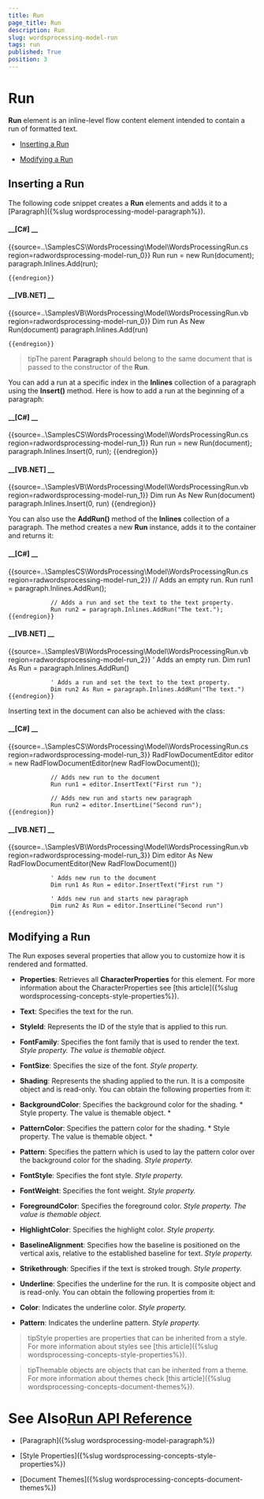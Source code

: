 ```yaml
---
title: Run
page_title: Run
description: Run
slug: wordsprocessing-model-run
tags: run
published: True
position: 3
---
```


# Run



__Run__ element is an inline-level flow content element intended to contain a run of formatted text.
      

* [Inserting a Run](#inserting-a-run)

* [Modifying a Run](#modifying-a-run)

## Inserting a Run

The following code snippet creates a __Run__ elements and adds it to a
          [Paragraph]({%slug wordsprocessing-model-paragraph%}).
        

#### __[C#] __

{{source=..\SamplesCS\WordsProcessing\Model\WordsProcessingRun.cs region=radwordsprocessing-model-run_0}}
	            Run run = new Run(document);
	            paragraph.Inlines.Add(run);
	
	{{endregion}}



#### __[VB.NET] __

{{source=..\SamplesVB\WordsProcessing\Model\WordsProcessingRun.vb region=radwordsprocessing-model-run_0}}
	            Dim run As New Run(document)
	            paragraph.Inlines.Add(run)
	
	{{endregion}}



>tipThe parent __Paragraph__ should belong to the same document that is passed to the constructor of the __Run__.
          

You can add a run at a specific index in the __Inlines__ collection of a paragraph using the __Insert()__
          method. Here is how to add a run at the beginning of a paragraph:
        

#### __[C#] __

{{source=..\SamplesCS\WordsProcessing\Model\WordsProcessingRun.cs region=radwordsprocessing-model-run_1}}
	            Run run = new Run(document);
	            paragraph.Inlines.Insert(0, run);
	{{endregion}}



#### __[VB.NET] __

{{source=..\SamplesVB\WordsProcessing\Model\WordsProcessingRun.vb region=radwordsprocessing-model-run_1}}
	            Dim run As New Run(document)
	            paragraph.Inlines.Insert(0, run)
	{{endregion}}



You can also use the __AddRun()__ method of the __Inlines__ collection of a paragraph.
          The method creates a new __Run__ instance, adds it to the container and returns it:
        

#### __[C#] __

{{source=..\SamplesCS\WordsProcessing\Model\WordsProcessingRun.cs region=radwordsprocessing-model-run_2}}
	            // Adds an empty run.
	            Run run1 = paragraph.Inlines.AddRun();
	
	            // Adds a run and set the text to the text property.
	            Run run2 = paragraph.Inlines.AddRun("The text.");
	{{endregion}}



#### __[VB.NET] __

{{source=..\SamplesVB\WordsProcessing\Model\WordsProcessingRun.vb region=radwordsprocessing-model-run_2}}
	            ' Adds an empty run.
	            Dim run1 As Run = paragraph.Inlines.AddRun()
	
	            ' Adds a run and set the text to the text property.
	            Dim run2 As Run = paragraph.Inlines.AddRun("The text.")
	{{endregion}}



Inserting text in the document can also be achieved with the [](6a2a5fb7-6df2-48a1-9d21-d8d25526695d) class:
        

#### __[C#] __

{{source=..\SamplesCS\WordsProcessing\Model\WordsProcessingRun.cs region=radwordsprocessing-model-run_3}}
	            RadFlowDocumentEditor editor = new RadFlowDocumentEditor(new RadFlowDocument());
	
	            // Adds new run to the document
	            Run run1 = editor.InsertText("First run ");
	
	            // Adds new run and starts new paragraph
	            Run run2 = editor.InsertLine("Second run");
	{{endregion}}



#### __[VB.NET] __

{{source=..\SamplesVB\WordsProcessing\Model\WordsProcessingRun.vb region=radwordsprocessing-model-run_3}}
	            Dim editor As New RadFlowDocumentEditor(New RadFlowDocument())
	
	            ' Adds new run to the document
	            Dim run1 As Run = editor.InsertText("First run ")
	
	            ' Adds new run and starts new paragraph
	            Dim run2 As Run = editor.InsertLine("Second run")
	{{endregion}}



## Modifying a Run

The Run exposes several properties that allow you to customize how it is rendered and formatted.
        

* __Properties__: Retrieves all __CharacterProperties__ for this element. For more information about
              the CharacterProperties see [this article]({%slug wordsprocessing-concepts-style-properties%}).
            

* __Text__: Specifies the text for the run.
            

* __StyleId__: Represents the ID of the style that is applied to this run.
            

* __FontFamily__: Specifies the font family that is used to render the text. *Style property. The value is themable object.*

* __FontSize__: Specifies the size of the font. *Style property.*

* __Shading__: Represents the shading applied to the run. It is a composite object and is read-only.
              You can obtain the following properties from it:
            

* __BackgroundColor__: Specifies the background color for the shading. *
                    Style property. The value is
                    themable object.
                  *

* __PatternColor__: Specifies the pattern color for the shading. *
                    Style property. The value is themable
                    object.
                  *

* __Pattern__: Specifies the pattern which is used to lay the pattern color over the background color for the shading.
                  *Style property.*

* __FontStyle__: Specifies the font style. *Style property.*

* __FontWeight__:  Specifies the font weight. *Style property.*

* __ForegroundColor__:  Specifies the foreground color. *Style property. The value is themable object.*

* __HighlightColor__: Specifies the highlight color. *Style property.*

* __BaselineAlignment__: Specifies how the baseline is positioned on the vertical axis, relative to the established
              baseline for text. *Style property.*

* __Strikethrough__: Specifies if the text is stroked trough. *Style property.*

* __Underline__: Specifies the underline for the run. It is composite object and is read-only. You can obtain the following
              properties from it:
            

* __Color__: Indicates the underline color. *Style property.*

* __Pattern__: Indicates the underline pattern. *Style property.*

>tipStyle properties are properties that can be inherited from a style. For more information about styles see
            [this article]({%slug wordsprocessing-concepts-style-properties%}).
          

>tipThemable objects are objects that can be inherited from a theme. For more information about themes check
            [this article]({%slug wordsprocessing-concepts-document-themes%}).
          

# See Also[Run API Reference](http://www.telerik.com/help/winforms/allmembers_t_telerik_windows_documents_flow_model_run.html)

 * [Paragraph]({%slug wordsprocessing-model-paragraph%})

 * [Style Properties]({%slug wordsprocessing-concepts-style-properties%})

 * [Document Themes]({%slug wordsprocessing-concepts-document-themes%})
